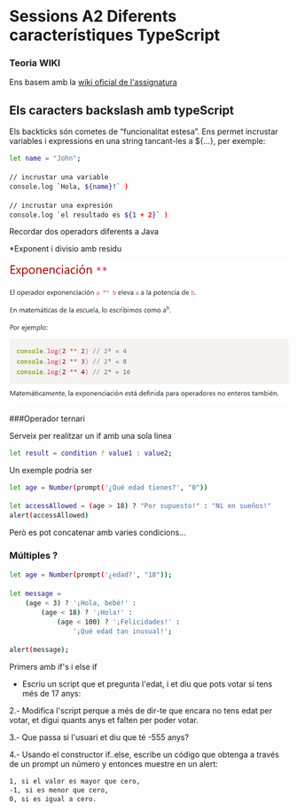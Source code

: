# Sessions A2  Diferents característiques TypeScript

### Teoria WIKI

Ens basem amb la [wiki oficial de l'assignatura](https://xtec.dev/typescript/sequence/)

## Els caracters backslash amb typeScript

Els backticks són cometes de “funcionalitat estesa”. Ens permet incrustar variables i expressions en una string tancant-les a ${...}, per exemple:

```sh
let name = "John";

// incrustar una variable
console.log `Hola, ${name}!` ) 

// incrustar una expresión
console.log `el resultado es ${1 + 2}` )
```

Recordar dos operadors diferents a Java

*Exponent i divisio amb residu

![imatge](https://github.com/mikibardaji/M0373/blob/main/A2/A2/imatges/exponente.PNG)

###Operador ternari

Serveix per realitzar un if amb una sola linea

```sh
let result = condition ? value1 : value2;
```

Un exemple podria ser 

```sh
let age = Number(prompt('¿Qué edad tienes?', "0"))

let accessAllowed = (age > 18) ? "Por supuesto!" : "Ni en sueños!"
alert(accessAllowed)
```

Però es pot concatenar amb varies condicions...

### Múltiples ?

```sh
let age = Number(prompt('¿edad?', "18"));

let message =
    (age < 3) ? '¡Hola, bebé!' :
        (age < 18) ? '¡Hola!' :
            (age < 100) ? '¡Felicidades!' :
                '¡Qué edad tan inusual!';

alert(message);
```

Primers amb if's i else if

- Escriu un script que et pregunta l'edat, i et diu que pots votar si tens més de 17 anys:

2.- Modifica l'script perque a més de dir-te que encara no tens edat per votar, et digui quants anys et falten per poder votar.

3.- Que passa si l'usuari et diu que té -555 anys?

4.- Usando el constructor if..else, escribe un código que obtenga a través de un prompt un número y entonces muestre en un alert:

    1, si el valor es mayor que cero,
    -1, si es menor que cero,
    0, si es igual a cero.
 




